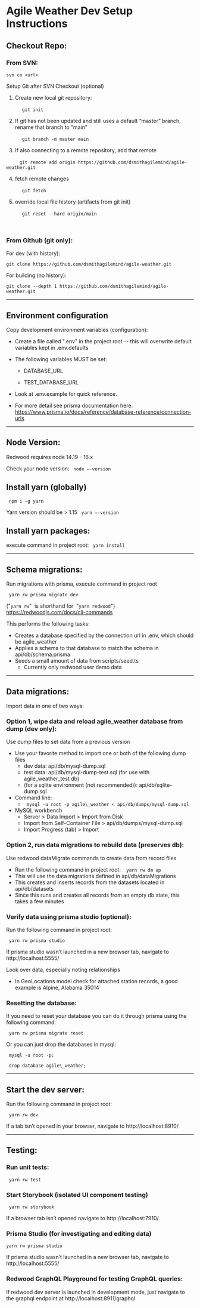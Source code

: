 ﻿# Agile Weather Dev Setup Instructions

## **Checkout Repo:**

### **From SVN:**

`svn co <url>`

Setup Git after SVN Checkout (optional)

1. Create new local git repository:

&nbsp;&nbsp;&nbsp;&nbsp;&nbsp;&nbsp;&nbsp;&nbsp;&nbsp;` git init`

2. If git has not been updated and still uses a default “master” branch, rename that branch to “main”

&nbsp;&nbsp;&nbsp;&nbsp;&nbsp;&nbsp;&nbsp;&nbsp;&nbsp;` git branch -m master main`

3. If also connecting to a remote repository, add that remote

&nbsp;&nbsp;&nbsp;&nbsp;&nbsp;&nbsp;&nbsp;&nbsp;&nbsp;`git remote add origin https://github.com/dsmithagilemind/agile-weather.git`

4. fetch remote changes

&nbsp;&nbsp;&nbsp;&nbsp;&nbsp;&nbsp;&nbsp;&nbsp;&nbsp;` git fetch`

5. override local file history (artifacts from git init)

&nbsp;&nbsp;&nbsp;&nbsp;&nbsp;&nbsp;&nbsp;&nbsp;&nbsp;` git reset --hard origin/main`

<br />

### **From Github** (git only):

For dev (with history):

`git clone https://github.com/dsmithagilemind/agile-weather.git`

For building (no history):

`git clone --depth 1 https://github.com/dsmithagilemind/agile-weather.git`

---

## **Environment configuration**

Copy development environment variables (configuration):

- Create a file called ".env" in the project root -- this will overwrite default variables kept in .env.defaults

- The following variables MUST be set:

  - DATABASE_URL

  - TEST_DATABASE_URL

- Look at .env.example for quick reference.
- For more detail see prisma documentation here: https://www.prisma.io/docs/reference/database-reference/connection-urls

---

## **Node Version:**

Redwood requires node 14.19 - 16.x

Check your node version:
` node –-version`

## **Install yarn (globally)**

` npm i –g yarn`

Yarn version should be > 1.15
` yarn –-version`

## **Install yarn packages:**

execute command in project root:
` yarn install`

---

## **Schema migrations:**

Run migrations with prisma, execute command in project root

` yarn rw prisma migrate dev`

("`yarn rw`" &nbsp;is shorthand for&nbsp; "`yarn redwood`") https://redwoodjs.com/docs/cli-commands

This performs the following tasks:

- Creates a database specified by the connection url in .env, which should be agile_weather
- Applies a schema to that database to match the schema in api/db/schema.prisma
- Seeds a small amount of data from scripts/seed.ts
  - Currently only redwood user demo data

---

## **Data migrations:**

Import data in one of two ways:

### **Option 1, wipe data and reload agile_weather database from dump (dev only):**

Use dump files to set data from a previous version

- Use your favorite method to import one or both of the following dump files
  - dev data: api/db/mysql-dump.sql
  - test data: api/db/mysql-dump-test.sql (for use with agile_weather_test db)
  - (for a sqlite environment (not recommended)): api/db/sqlite-dump.sql
- Command line:
  - ` mysql -u root -p agile\_weather < api/db/dumps/mysql-dump.sql`
- MySQL workbench
  - Server > Data Import > Import from Disk
  - Import from Self-Container File > api/db/dumps/mysql-dump.sql
  - Import Progress (tab) > Import

### **Option 2, run data migrations to rebuild data (preserves db):**

Use redwood dataMigrate commands to create data from record files

- Run the following command in project root:
  ` ` `yarn rw dm up`
- This will use the data migrations defined in api/db/dataMigrations
- This creates and inserts records from the datasets located in api/db/datasets
- Since this runs and creates all records from an empty db state, this takes a few minutes

### **Verify data using prisma studio (optional):**

Run the following command in project root:

` yarn rw prisma studio`

If prisma studio wasn’t launched in a new browser tab, navigate to http://localhost:5555/

Look over data, especially noting relationships

- In GeoLocations model check for attached station records, a good example is Alpine, Alabama 35014

### **Resetting the database:**

If you need to reset your database you can do it through prisma using the following command:

` yarn rw prisma migrate reset`

Or you can just drop the databases in mysql:

` mysql -u root -p;`

` drop database agile\_weather;`

---

## **Start the dev server:**

Run the following command in project root:

` yarn rw dev`

If a tab isn’t opened in your browser, navigate to http://localhost:8910/

---

## **Testing:**

### **Run unit tests:**

` yarn rw test`

### **Start Storybook (isolated UI component testing)**

` yarn rw storybook`

If a browser tab isn’t opened navigate to http://localhost:7910/

### **Prisma Studio (for investigating and editing data)**

`yarn rw prisma studio`

If prisma studio wasn’t launched in a new browser tab, navigate to http://localhost:5555/

### **Redwood GraphQL Playground for testing GraphQL queries:**

If redwood dev server is launched in development mode, just navigate to the graphql endpoint at http://localhost:8911/graphql
